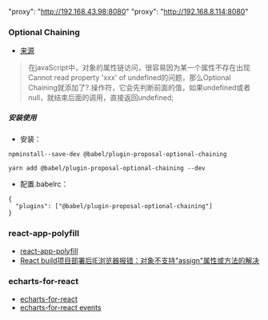 "proxy": "http://192.168.43.98:8080"
"proxy": "http://192.168.8.114:8080"

### Optional Chaining

- [来源](https://juejin.im/post/5dd4a4015188252a18737535)

> 在javaScript中，对象的属性链访问，很容易因为某一个属性不存在出现 Cannot read property 'xxx' of undefined的问题，那么Optional Chaining就添加了?.操作符，它会先判断前面的值，如果undefined或者null，就结束后面的调用，直接返回undefined;

##### 安装使用
- 安装：
```Node
npminstall--save-dev @babel/plugin-proposal-optional-chaining

yarn add @babel/plugin-proposal-optional-chaining --dev
```
- 配置.babelrc：
```babelrc
{
  "plugins": ["@babel/plugin-proposal-optional-chaining"]
}
```



### react-app-polyfill

- [react-app-polyfill](https://www.npmjs.com/package/react-app-polyfill)
- [React build项目部署后IE浏览器报错：对象不支持"assign"属性或方法的解决](https://www.w3h5.com/post/424.html)

### echarts-for-react

- [echarts-for-react](https://github.com/hustcc/echarts-for-react)
- [echarts-for-react events](https://git.hust.cc/echarts-for-react/#/echarts/events?_k=hb6rba)